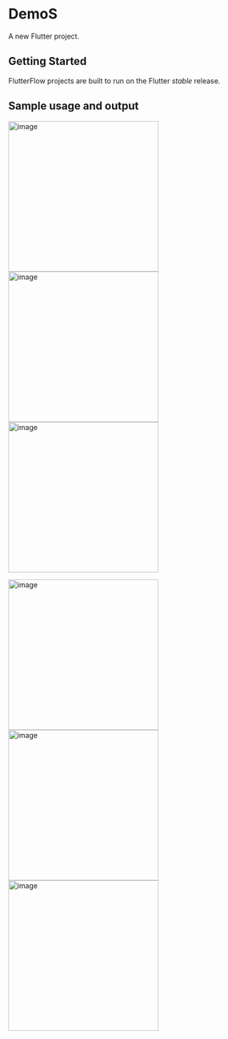 # DemoS

A new Flutter project.

## Getting Started

FlutterFlow projects are built to run on the Flutter _stable_ release.

## Sample usage and output

<img src="output_images/p1.jpg" alt="image" width="300"/> <img src="output_images/p2.jpg" alt="image" width="300"/> <img src="output_images/p3.jpg" alt="image" width="300"/>

<img src="output_images/p4.jpg" alt="image" width="300"/> <img src="output_images/p5.jpg" alt="image" width="300"/> <img src="output_images/p6.jpg" alt="image" width="300"/>
